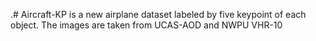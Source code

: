 .# Aircraft-KP is a new airplane dataset labeled by five keypoint of each object. The images are taken from UCAS-AOD and NWPU VHR-10

